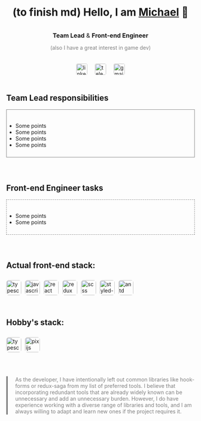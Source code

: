 <h1 class="title">(to finish md) Hello, I am <a href="https://www.linkedin.com/in/lomeat" target="_blank">Michael</a> 👋</h1>

<div class="container">
  <p class="profession"><strong>Team Lead</strong> & <strong>Front-end Engineer</strong></p>
  <p class="profession-small">(also I have a great interest in game dev)</p>
</div>

<div class="offend-20"></div>

<div class="social">
  <a href="https://www.linkedin.com/in/lomeat" target="_blank">
    <img src="https://cdn-icons-png.flaticon.com/512/174/174857.png" alt="linkedin"/>
  </a>
  <a href="https://t.me/lomeat" target="_blank">
    <img src="https://upload.wikimedia.org/wikipedia/commons/thumb/8/82/Telegram_logo.svg/512px-Telegram_logo.svg.png" alt="telegram"/>
  </a>
  <a href="mailto:lom3at@gmail.com" target="_blank">
    <img src="https://upload.wikimedia.org/wikipedia/commons/thumb/7/7e/Gmail_icon_%282020%29.svg/2560px-Gmail_icon_%282020%29.svg.png" alt="gmail"/>
  </a>
</div>

<div class="offend-20"></div>

<h2 class="block-title">Team Lead responsibilities</h2>
<div class="block">
  <ul>
    <li>Some points</li>
    <li>Some points</li>
    <li>Some points</li>
    <li>Some points</li>
  </ul>
</div>

<div class="offend-40"></div>

<h2 class="block-title">Front-end Engineer tasks</h2>
<div class="block" style="border-style: dashed;">
  <ul>
    <li>Some points</li>
    <li>Some points</li>
  </ul>
</div>

<div class="offend-40"></div>

<h2 class="block-title">Actual front-end stack:</h2>
<div class="stack" >
  <img src="https://upload.wikimedia.org/wikipedia/commons/thumb/4/4c/Typescript_logo_2020.svg/1200px-Typescript_logo_2020.svg.png" alt="typescript"/>
  <img src="https://cdn-icons-png.flaticon.com/512/5968/5968292.png" alt="javascript"/>
  <img src="https://cdn1.iconfinder.com/data/icons/programing-development-8/24/react_logo-512.png" alt="react"/>
  <img src="https://uxwing.com/wp-content/themes/uxwing/download/brands-and-social-media/redux-icon.png" alt="redux"/>
  <img src="https://cdn-icons-png.flaticon.com/512/5968/5968358.png" alt="scss"/>
  <img src="https://www.daggala.com/static/228867c3668e439101821568a8a03b54/19ca5/sc.png" alt="styled-components"/>
  <img src="https://static-00.iconduck.com/assets.00/ant-design-icon-512x512-ncocfg8e.png" alt="antd"/>
</div>

<div class="offend-20"></div>

<h2 class="block-title">Hobby's stack:</h2>
<div class="stack" >
  <img src="https://upload.wikimedia.org/wikipedia/commons/thumb/4/4c/Typescript_logo_2020.svg/1200px-Typescript_logo_2020.svg.png" alt="typescript"/>
  <img src="https://www.svgrepo.com/download/354188/pixijs.svg" alt="pixijs"/>
</div>

<div class="offend-40"></div>

<p class="quote">As the developer, I have intentionally left out common libraries like hook-forms or redux-saga from my list of preferred tools. I believe that incorporating redundant tools that are already widely known can be unnecessary and add an unnecessary burden. However, I do have experience working with a diverse range of libraries and tools, and I am always willing to adapt and learn new ones if the project requires it.</p>

<div class="offend-40"></div>

<style>
  .title {
    text-align: center;
  }

  .container {
    align-items: center;
    display: flex;
    flex-direction: column;
  }

  .profession {
    font-size: 16px;
    margin-bottom: 0;
  }
  
  .profession-small {
    color: gray;
  }

  .offend-40 {
    height: 40px;
  }

  .offend-20 {
    height: 20px;
  }

  .social {
    display: flex;
    gap: 20px;
    justify-content: center;
  }

  .social a, .social img {
    width: 30px;
    height: 30px;
    border-radius: 4px;
  }

  .border-dotted {
    border-style: dotted;
  }

  .block {
    border: 1px solid gray;
    padding: 20px 0 10px 0;
  }

  .stack {
    padding: 10px 0;
    display: flex;
    gap: 10px;
  }

  .stack img {
    width: 40px;
    height: 40px;
    border-radius: 6px;
  }

  .quote {
    padding-left: 20px;
    border-left: 4px solid gray;
    color: gray;
  }
</style>


<!-- ### :chart_with_upwards_trend: Stats -->
